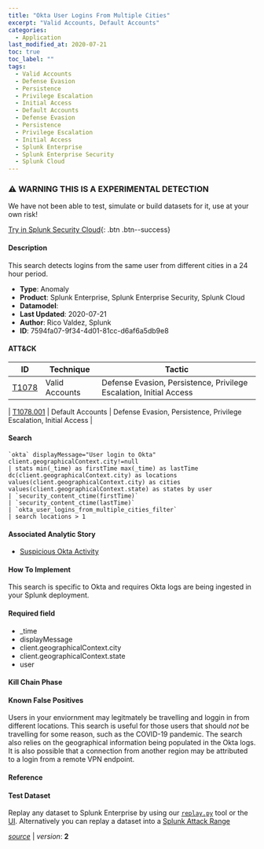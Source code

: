 ```yaml
---
title: "Okta User Logins From Multiple Cities"
excerpt: "Valid Accounts, Default Accounts"
categories:
  - Application
last_modified_at: 2020-07-21
toc: true
toc_label: ""
tags:
  - Valid Accounts
  - Defense Evasion
  - Persistence
  - Privilege Escalation
  - Initial Access
  - Default Accounts
  - Defense Evasion
  - Persistence
  - Privilege Escalation
  - Initial Access
  - Splunk Enterprise
  - Splunk Enterprise Security
  - Splunk Cloud
---
```


### ⚠️ WARNING THIS IS A EXPERIMENTAL DETECTION
We have not been able to test, simulate or build datasets for it, use at your own risk!


[Try in Splunk Security Cloud](https://www.splunk.com/en_us/cyber-security.html){: .btn .btn--success}

#### Description

This search detects logins from the same user from different cities in a 24 hour period.

- **Type**: Anomaly
- **Product**: Splunk Enterprise, Splunk Enterprise Security, Splunk Cloud
- **Datamodel**: 
- **Last Updated**: 2020-07-21
- **Author**: Rico Valdez, Splunk
- **ID**: 7594fa07-9f34-4d01-81cc-d6af6a5db9e8


#### ATT&CK

| ID          | Technique   | Tactic         |
| ----------- | ----------- |--------------- |
| [T1078](https://attack.mitre.org/techniques/T1078/) | Valid Accounts | Defense Evasion, Persistence, Privilege Escalation, Initial Access |



| [T1078.001](https://attack.mitre.org/techniques/T1078/001/) | Default Accounts | Defense Evasion, Persistence, Privilege Escalation, Initial Access |

#### Search

```
`okta` displayMessage="User login to Okta" client.geographicalContext.city!=null 
| stats min(_time) as firstTime max(_time) as lastTime dc(client.geographicalContext.city) as locations values(client.geographicalContext.city) as cities values(client.geographicalContext.state) as states by user 
| `security_content_ctime(firstTime)`
| `security_content_ctime(lastTime)` 
| `okta_user_logins_from_multiple_cities_filter` 
| search locations > 1
```

#### Associated Analytic Story
* [Suspicious Okta Activity](/stories/suspicious_okta_activity)


#### How To Implement
This search is specific to Okta and requires Okta logs are being ingested in your Splunk deployment.

#### Required field
* _time
* displayMessage
* client.geographicalContext.city
* client.geographicalContext.state
* user


#### Kill Chain Phase


#### Known False Positives
Users in your enviornment may legitmately be travelling and loggin in from different locations. This search is useful for those users that should *not* be travelling for some reason, such as the COVID-19 pandemic. The search also relies on the geographical information being populated in the Okta logs. It is also possible that a connection from another region may be attributed to a login from a remote VPN endpoint.





#### Reference


#### Test Dataset
Replay any dataset to Splunk Enterprise by using our [`replay.py`](https://github.com/splunk/attack_data#using-replaypy) tool or the [UI](https://github.com/splunk/attack_data#using-ui).
Alternatively you can replay a dataset into a [Splunk Attack Range](https://github.com/splunk/attack_range#replay-dumps-into-attack-range-splunk-server)



[*source*](https://github.com/splunk/security_content/tree/develop/detections/experimental/application/okta_user_logins_from_multiple_cities.yml) \| *version*: **2**
